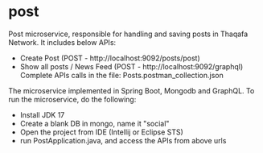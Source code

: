 # post
 
Post microservice, responsible for handling and saving posts in Thaqafa Network.
It includes below APIs:
- Create Post
  (POST - http://localhost:9092/posts/post)
- Show all posts / News Feed
  (POST - http://localhost:9092/graphql)
Complete APIs calls in the file: Posts.postman_collection.json

The microservice implemented in Spring Boot, Mongodb and GraphQL.
To run the microservice, do the following:
- Install JDK 17
- Create a blank DB in mongo, name it "social"
- Open the project from IDE (Intellij or Eclipse STS)
- run PostApplication.java, and access the APIs from above urls
